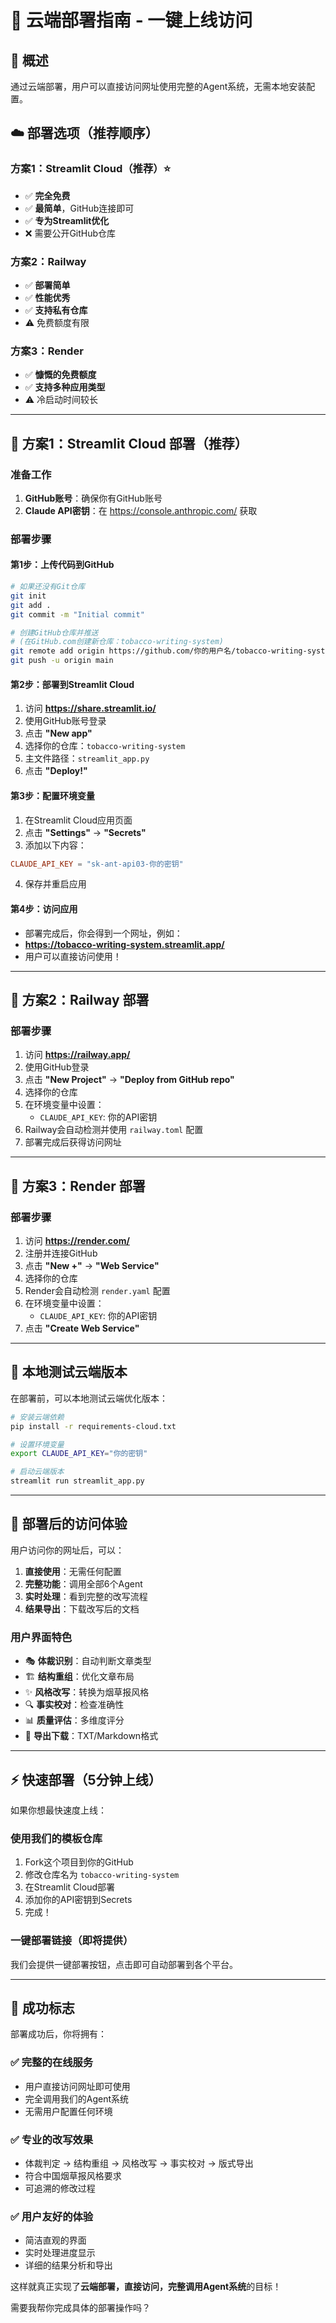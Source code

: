# 🚀 云端部署指南 - 一键上线访问

## 🎯 概述

通过云端部署，用户可以直接访问网址使用完整的Agent系统，无需本地安装配置。

## ☁️ 部署选项（推荐顺序）

### 方案1：Streamlit Cloud（推荐）⭐
- ✅ **完全免费**
- ✅ **最简单**，GitHub连接即可
- ✅ **专为Streamlit优化**
- ❌ 需要公开GitHub仓库

### 方案2：Railway 
- ✅ **部署简单**
- ✅ **性能优秀**
- ✅ **支持私有仓库**
- ⚠️ 免费额度有限

### 方案3：Render
- ✅ **慷慨的免费额度**
- ✅ **支持多种应用类型**
- ⚠️ 冷启动时间较长

---

## 🚀 方案1：Streamlit Cloud 部署（推荐）

### 准备工作
1. **GitHub账号**：确保你有GitHub账号
2. **Claude API密钥**：在 https://console.anthropic.com/ 获取

### 部署步骤

#### 第1步：上传代码到GitHub
```bash
# 如果还没有Git仓库
git init
git add .
git commit -m "Initial commit"

# 创建GitHub仓库并推送
# (在GitHub.com创建新仓库：tobacco-writing-system)
git remote add origin https://github.com/你的用户名/tobacco-writing-system.git
git push -u origin main
```

#### 第2步：部署到Streamlit Cloud
1. 访问 **https://share.streamlit.io/**
2. 使用GitHub账号登录
3. 点击 **"New app"**
4. 选择你的仓库：`tobacco-writing-system`
5. 主文件路径：`streamlit_app.py`
6. 点击 **"Deploy!"**

#### 第3步：配置环境变量
1. 在Streamlit Cloud应用页面
2. 点击 **"Settings"** → **"Secrets"**
3. 添加以下内容：
```toml
CLAUDE_API_KEY = "sk-ant-api03-你的密钥"
```
4. 保存并重启应用

#### 第4步：访问应用
- 部署完成后，你会得到一个网址，例如：
- **https://tobacco-writing-system.streamlit.app/**
- 用户可以直接访问使用！

---

## 🚀 方案2：Railway 部署

### 部署步骤
1. 访问 **https://railway.app/**
2. 使用GitHub登录
3. 点击 **"New Project"** → **"Deploy from GitHub repo"**
4. 选择你的仓库
5. 在环境变量中设置：
   - `CLAUDE_API_KEY`: 你的API密钥
6. Railway会自动检测并使用 `railway.toml` 配置
7. 部署完成后获得访问网址

---

## 🚀 方案3：Render 部署

### 部署步骤
1. 访问 **https://render.com/**
2. 注册并连接GitHub
3. 点击 **"New +"** → **"Web Service"**
4. 选择你的仓库
5. Render会自动检测 `render.yaml` 配置
6. 在环境变量中设置：
   - `CLAUDE_API_KEY`: 你的API密钥
7. 点击 **"Create Web Service"**

---

## 🔧 本地测试云端版本

在部署前，可以本地测试云端优化版本：

```bash
# 安装云端依赖
pip install -r requirements-cloud.txt

# 设置环境变量
export CLAUDE_API_KEY="你的密钥"

# 启动云端版本
streamlit run streamlit_app.py
```

---

## 🎯 部署后的访问体验

用户访问你的网址后，可以：

1. **直接使用**：无需任何配置
2. **完整功能**：调用全部6个Agent
3. **实时处理**：看到完整的改写流程
4. **结果导出**：下载改写后的文档

### 用户界面特色
- 🎭 **体裁识别**：自动判断文章类型
- 🏗️ **结构重组**：优化文章布局
- ✨ **风格改写**：转换为烟草报风格
- 🔍 **事实校对**：检查准确性
- 📊 **质量评估**：多维度评分
- 💾 **导出下载**：TXT/Markdown格式

---

## ⚡ 快速部署（5分钟上线）

如果你想最快速度上线：

### 使用我们的模板仓库
1. Fork这个项目到你的GitHub
2. 修改仓库名为 `tobacco-writing-system`
3. 在Streamlit Cloud部署
4. 添加你的API密钥到Secrets
5. 完成！

### 一键部署链接（即将提供）
我们会提供一键部署按钮，点击即可自动部署到各个平台。

---

## 🎉 成功标志

部署成功后，你将拥有：

### ✅ **完整的在线服务**
- 用户直接访问网址即可使用
- 完全调用我们的Agent系统
- 无需用户配置任何环境

### ✅ **专业的改写效果**
- 体裁判定 → 结构重组 → 风格改写 → 事实校对 → 版式导出
- 符合中国烟草报风格要求
- 可追溯的修改过程

### ✅ **用户友好的体验**
- 简洁直观的界面
- 实时处理进度显示
- 详细的结果分析和导出

这样就真正实现了**云端部署，直接访问，完整调用Agent系统**的目标！

需要我帮你完成具体的部署操作吗？